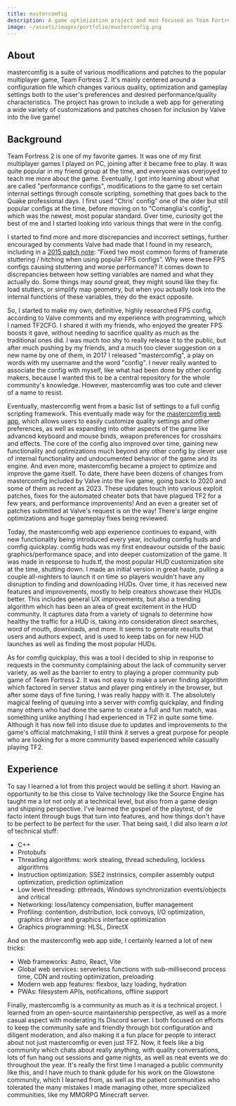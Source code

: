 ```yaml
---
title: mastercomfig
description: A game optimization project and mod focused on Team Fortress 2.
image: ~/assets/images/portfolio/mastercomfig.png
---
```


## About

mastercomfig is a suite of various modifications and patches to the popular multiplayer game, Team Fortress 2. It's
mainly centered around a configuration file which changes various quality, optimization and gameplay settings both to
the user's preferences and desired performance/quality characteristics. The project has grown to include a web app for
generating a wide variety of customizations and patches chosen for inclusion by Valve into the live game!

## Background

Team Fortress 2 is one of my favorite games. It was one of my first multiplayer games I played on PC, joining after it
became free to play. It was quite popular in my friend group at the time, and everyone was overjoyed to teach me more
about the game. Eventually, I got into learning about what are called "performance configs", modifications to the game
to set certain internal settings through console scripting, something that goes back to the Quake professional days. I
first used "Chris' config" one of the older but still popular configs at the time, before moving on to "Comanglia's
config", which was the newest, most popular standard. Over time, curiosity got the best of me and I started looking into
various things that were in the config.

I started to find more and more discrepancies and incorrect settings, further encouraged by comments Valve had made that
I found in my research, including in a [2015 patch note](https://www.teamfortress.com/post.php?id=19733): “Fixed two
most common forms of framerate stuttering / hitching when using popular FPS configs”. Why were these FPS configs causing
stuttering and worse performance? It comes down to discrepancies between how setting variables are named and what they
actually do. Some things may _sound_ great, they might sound like they fix load stutters, or simplify map geometry, but
when you actually look into the internal functions of these variables, they do the exact opposite.

So, I started to make my own, definitive, highly researched FPS config, according to Valve comments and my experience
with programming, which I named TF2CFG. I shared it with my friends, who enjoyed the greater FPS boosts it gave, without
needing to sacrifice quality as much as the traditional ones did. I was much too shy to really release it to the public,
but after much pushing by my friends, and a much too clever suggestion on a new name by one of them, in 2017 I released
"mastercomfig", a play on words with my username and the word "config". I never really wanted to associate the config
with myself, like what had been done by other config makers, because I wanted this to be a central repository for the
whole community's knowledge. However, mastercomfig was too cute and clever of a name to resist.

Eventually, mastercomfig went from a basic list of settings to a full config scripting framework. This eventually made
way for the [mastercomfig web app](https://mastercomfig.com/app/), which allows users to easily customize quality
settings and other preferences, as well as expanding into other aspects of the game like advanced keyboard and mouse
binds, weapon preferences for crosshairs and effects. The core of the config also improved over time, gaining new
functionality and optimizations much beyond any other config by clever use of internal functionality and undocumented
behavior of the game and its engine. And even more, mastercomfig became a project to optimize and improve the game
itself. To date, there have been dozens of changes from mastercomfig included by Valve into the live game, going back to
2020 and some of them as recent as 2023. These updates touch into various exploit patches, fixes for the automated
cheater bots that have plagued TF2 for a few years, and performance improvements! And an even a greater set of patches
submitted at Valve's request is on the way! There's large engine optimizations and huge gameplay fixes being reviewed.

Today, the mastercomfig web app experience continues to expand, with new functionality being introduced every year,
including comfig huds and comfig quickplay. comfig huds was my first endeavour outside of the basic graphics/performance
space, and into deeper customization of the game. It was made in response to huds.tf, the most popular HUD customization
site at the time, shutting down. I made an initial version in great haste, pulling a couple all-nighters to launch it on
time so players wouldn't have any disruption to finding and downloading HUDs. Over time, it has received new features and
improvements, mostly to help creators showcase their HUDs better. This includes general UX improvements, but also a trending
algorithm which has been an area of great excitement in the HUD community. It captures data from a variety of signals to
determine how healthy the traffic for a HUD is, taking into consideration direct searches, word of mouth, downloads, and more.
It seems to generate results that users and authors expect, and is used to keep tabs on for new HUD launches as well as
finding the most popular HUDs.

As for comfig quickplay, this was a tool I decided to ship in response to requests in the community complaining about
the lack of community server variety, as well as the barrier to entry to playing a proper community pub game of Team Fortress 2.
It was not easy to make a server finding algorithm which factored in server status and player ping entirely in the browser,
but after some days of fine tuning, I was really happy with it. The absolutely magical feeling of queuing into a server with
comfig quickplay, and finding many others who had done the same to create a full and fun match, was something unlike anything
I had experienced in TF2 in quite some time. Although it has now fell into disuse due to updates and improvements to the game's
official matchmaking, I still think it serves a great purpose for people who are looking for a more community based experienced
while casually playing TF2.

## Experience

To say I learned a lot from this project would be selling it short. Having an opportunity to be this close to Valve
technology like the Source Engine has taught me a lot not only at a technical level, but also from a game design and
shipping perspective. I've learned the gospel of the playtest, of de facto intent through bugs that turn into features,
and how things don't have to be perfect to be perfect for the user. That being said, I did also learn _a lot_ of
technical stuff:

- C++
- Protobufs
- Threading algorithms: work stealing, thread scheduling, lockless algorithms
- Instruction optimization: SSE2 instrinsics, compiler assembly output optimization, prediction optimization
- Low level threading: pthreads, Windows synchronization events/objects and critical
- Networking: loss/latency compensation, buffer management
- Profiling: contention, distribution, lock convoys, I/O optimization, graphics driver and graphics interface
  optimization
- Graphics programming: HLSL, DirectX

And on the mastercomfig web app side, I certainly learned a lot of new tricks:

- Web frameworks: Astro, React, Vite
- Global web services: serverless functions with sub-millisecond process time, CDN and routing optimization, preloading
- Modern web app features: flexbox, lazy loading, hydration
- PWAs: filesystem APIs, notifications, offline support

Finally, mastercomfig is a community as much as it is a technical project. I learned from an open-source maintainership
perspective, as well as a more casual aspect with moderating its Discord server. I both focused on efforts to keep the
community safe and friendly through bot configuration and diligent moderation, and also making it a fun place for people
to interact about not just mastercomfig or even just TF2. Now, it feels like a big community which chats about really
anything, with quality conversations, lots of fun hang out sessions and game nights, as well as neat events we do
throughout the year. It's really the first time I managed a public community like this, and I have much to thank gdude
for his work on the Glowstone community, which I learned from, as well as the patient communities who tolerated the many
mistakes I made managing other, more specialized communities, like my MMORPG Minecraft server.
